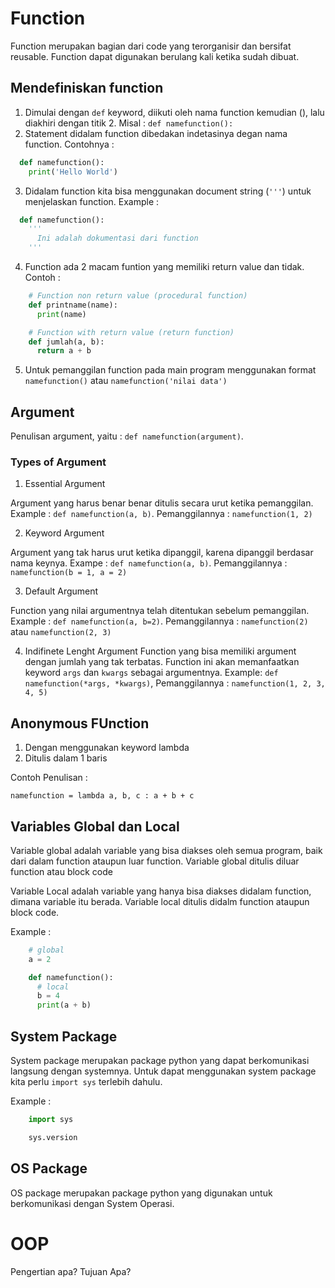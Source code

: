 # Function

Function merupakan bagian dari code yang terorganisir dan bersifat reusable. Function dapat digunakan berulang kali ketika sudah dibuat.

## Mendefiniskan function
1. Dimulai dengan `def` keyword, diikuti oleh nama function kemudian (), lalu diakhiri dengan titik 2. Misal : `def namefunction():`
2. Statement didalam function dibedakan indetasinya degan nama function. Contohnya :

```py
  def namefunction():
    print('Hello World')
```

3. Didalam function kita bisa menggunakan document string (`'''`) untuk menjelaskan function. Example :

```py
  def namefunction():
    '''
      Ini adalah dokumentasi dari function
    '''
```
4. Function ada 2 macam funtion yang memiliki return value dan tidak. Contoh :

```py
    # Function non return value (procedural function)
    def printname(name):
      print(name)

    # Function with return value (return function)
    def jumlah(a, b):
      return a + b
```

5. Untuk pemanggilan function pada main program menggunakan format `namefunction()` atau `namefunction('nilai data')` 

## Argument

Penulisan argument, yaitu : `def namefunction(argument)`. 

### Types of Argument
1. Essential Argument

  Argument yang harus benar benar ditulis secara urut ketika pemanggilan. Example : `def namefunction(a, b)`. Pemanggilannya : `namefunction(1, 2)`

2. Keyword Argument 

  Argument yang tak harus urut ketika dipanggil, karena dipanggil berdasar nama keynya. Exampe : `def namefunction(a, b)`. Pemanggilannya : `namefunction(b = 1, a = 2)`

3. Default Argument

  Function yang nilai argumentnya telah ditentukan sebelum pemanggilan. Example : `def namefunction(a, b=2)`. Pemanggilannya : `namefunction(2)` atau `namefunction(2, 3)`

4. Indifinete Lenght Argument
  Function yang bisa memiliki argument dengan jumlah yang tak terbatas. Function ini akan memanfaatkan keyword `args` dan `kwargs` sebagai argumentnya. Example: `def namefunction(*args, *kwargs)`, Pemanggilannya : `namefunction(1, 2, 3, 4, 5)`


## Anonymous FUnction

1. Dengan menggunakan keyword lambda 
2. Ditulis dalam 1 baris
  
Contoh Penulisan : 

`namefunction = lambda a, b, c : a + b + c`

## Variables Global dan Local

Variable global adalah variable yang bisa diakses oleh semua program, baik dari dalam function ataupun luar function. Variable global ditulis diluar function atau block code

Variable Local adalah variable yang hanya bisa diakses didalam function, dimana variable itu berada. Variable local ditulis didalm function ataupun block code.

Example :

```py
    # global
    a = 2

    def namefunction():
      # local
      b = 4
      print(a + b)
```

## System Package

System package merupakan package python yang dapat berkomunikasi langsung dengan systemnya. Untuk dapat menggunakan system package kita perlu `import sys` terlebih dahulu.

Example :

```py
    import sys

    sys.version
```

## OS Package

OS package merupakan package python yang digunakan untuk berkomunikasi dengan System Operasi.


# OOP

Pengertian apa?
Tujuan Apa?


